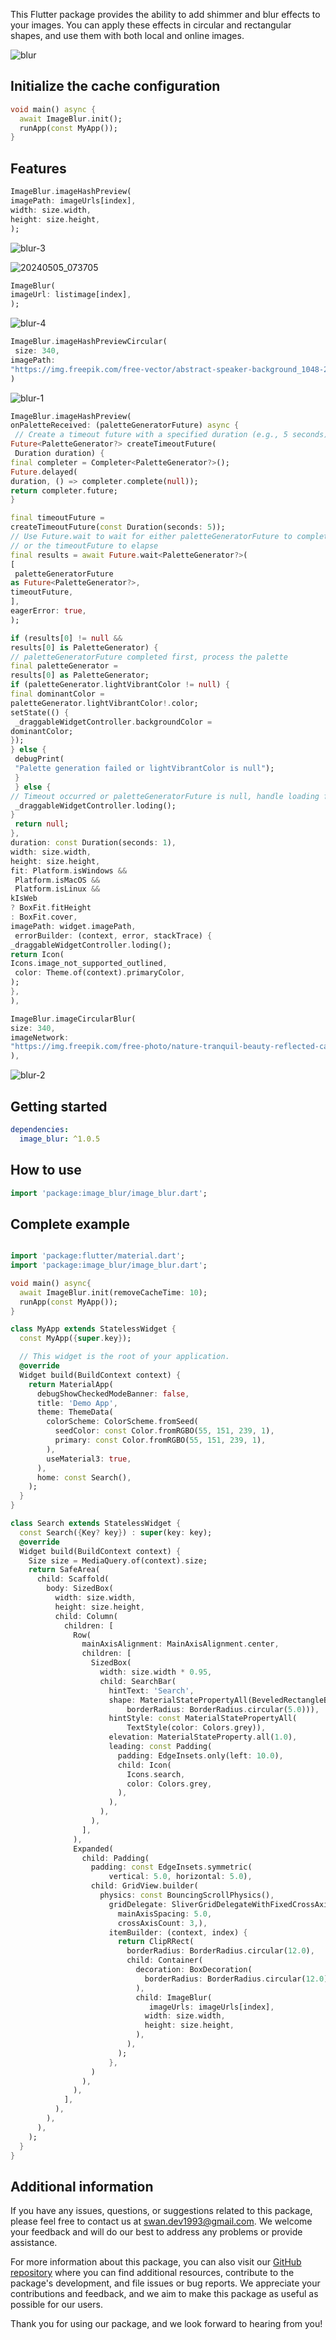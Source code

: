 
This Flutter package provides the ability to add shimmer and blur effects to your images. You can apply these effects in circular and rectangular shapes, and use them with both local and online images.

![blur](https://github.com/SwanFlutter/image_blur/assets/151648897/8278e724-2cfd-41ab-9a0d-5d60cd65e1bb)

## Initialize the cache configuration
```dart
void main() async {
  await ImageBlur.init();
  runApp(const MyApp());
}
```

## Features


```dart
ImageBlur.imageHashPreview(
imagePath: imageUrls[index],
width: size.width,
height: size.height,
);
```

![blur-3](https://github.com/SwanFlutter/image_blur/assets/151648897/4e065444-1c6d-4442-bcee-01a68e635ae1)



![20240505_073705](https://github.com/SwanFlutter/image_blur/assets/151648897/d5a1f5a4-0b64-4059-9213-56bee562716c)





```dart
ImageBlur(
imageUrl: listimage[index],
);
```

![blur-4](https://github.com/SwanFlutter/image_blur/assets/151648897/39cabc43-6ddd-4e4f-bbde-82f7a32f3bf6)



```dart
ImageBlur.imageHashPreviewCircular(
 size: 340,
imagePath:
"https://img.freepik.com/free-vector/abstract-speaker-background_1048-2038.jpg?w=740&t=st=1708002577~exp=1708003177~hmac=75e6d3504cc3a4c077d56bcb181983b2ff88d51d5457a7dd10c039c3fec813d2",
)
```



![blur-1](https://github.com/SwanFlutter/image_blur/assets/151648897/19aada15-2690-4679-8c2f-48b497314fce)

```dart
ImageBlur.imageHashPreview(
onPaletteReceived: (paletteGeneratorFuture) async {
 // Create a timeout future with a specified duration (e.g., 5 seconds)
Future<PaletteGenerator?> createTimeoutFuture(
 Duration duration) {
final completer = Completer<PaletteGenerator?>();
Future.delayed(
duration, () => completer.complete(null));
return completer.future;
}

final timeoutFuture =
createTimeoutFuture(const Duration(seconds: 5));
// Use Future.wait to wait for either paletteGeneratorFuture to complete
// or the timeoutFuture to elapse
final results = await Future.wait<PaletteGenerator?>(
[
 paletteGeneratorFuture
as Future<PaletteGenerator?>,
timeoutFuture,
],
eagerError: true,
);

if (results[0] != null &&
results[0] is PaletteGenerator) {
// paletteGeneratorFuture completed first, process the palette
final paletteGenerator =
results[0] as PaletteGenerator;
if (paletteGenerator.lightVibrantColor != null) {
final dominantColor =
paletteGenerator.lightVibrantColor!.color;
setState(() {
 _draggableWidgetController.backgroundColor =
dominantColor;
});
} else {
 debugPrint(
 "Palette generation failed or lightVibrantColor is null");
 }
 } else {
// Timeout occurred or paletteGeneratorFuture is null, handle loading failure
 _draggableWidgetController.loding();
}
 return null;
},
duration: const Duration(seconds: 1),
width: size.width,
height: size.height,
fit: Platform.isWindows &&
 Platform.isMacOS &&
 Platform.isLinux &&
kIsWeb
? BoxFit.fitHeight
: BoxFit.cover,
imagePath: widget.imagePath,
 errorBuilder: (context, error, stackTrace) {
_draggableWidgetController.loding();
return Icon(
Icons.image_not_supported_outlined,
 color: Theme.of(context).primaryColor,
);
},
),
```




```dart
ImageBlur.imageCircularBlur(
size: 340,
imageNetwork:
"https://img.freepik.com/free-photo/nature-tranquil-beauty-reflected-calm-water-generative-ai_188544-12798.jpg?size=626&ext=jpg&ga=GA1.1.8332681.1703272078&semt=ais",
),
```
![blur-2](https://github.com/SwanFlutter/image_blur/assets/151648897/5ed111cf-fb4b-4f51-8f10-8f811f4ec654)


## Getting started

```yaml
dependencies:
  image_blur: ^1.0.5
```

## How to use

```dart
import 'package:image_blur/image_blur.dart';

```

## Complete example
```dart

import 'package:flutter/material.dart';
import 'package:image_blur/image_blur.dart';

void main() async{
  await ImageBlur.init(removeCacheTime: 10);
  runApp(const MyApp());
}

class MyApp extends StatelessWidget {
  const MyApp({super.key});

  // This widget is the root of your application.
  @override
  Widget build(BuildContext context) {
    return MaterialApp(
      debugShowCheckedModeBanner: false,
      title: 'Demo App',
      theme: ThemeData(
        colorScheme: ColorScheme.fromSeed(
          seedColor: const Color.fromRGBO(55, 151, 239, 1),
          primary: const Color.fromRGBO(55, 151, 239, 1),
        ),
        useMaterial3: true,
      ),
      home: const Search(),
    );
  }
}

class Search extends StatelessWidget {
  const Search({Key? key}) : super(key: key);
  @override
  Widget build(BuildContext context) {
    Size size = MediaQuery.of(context).size;
    return SafeArea(
      child: Scaffold(
        body: SizedBox(
          width: size.width,
          height: size.height,
          child: Column(
            children: [
              Row(
                mainAxisAlignment: MainAxisAlignment.center,
                children: [
                  SizedBox(
                    width: size.width * 0.95,
                    child: SearchBar(
                      hintText: 'Search',
                      shape: MaterialStatePropertyAll(BeveledRectangleBorder(
                          borderRadius: BorderRadius.circular(5.0))),
                      hintStyle: const MaterialStatePropertyAll(
                          TextStyle(color: Colors.grey)),
                      elevation: MaterialStateProperty.all(1.0),
                      leading: const Padding(
                        padding: EdgeInsets.only(left: 10.0),
                        child: Icon(
                          Icons.search,
                          color: Colors.grey,
                        ),
                      ),
                    ),
                  ),
                ],
              ),
              Expanded(
                child: Padding(
                  padding: const EdgeInsets.symmetric(
                      vertical: 5.0, horizontal: 5.0),
                  child: GridView.builder(
                    physics: const BouncingScrollPhysics(),
                      gridDelegate: SliverGridDelegateWithFixedCrossAxisCount(crossAxisSpacing: 5.0,
                        mainAxisSpacing: 5.0,
                        crossAxisCount: 3,),
                      itemBuilder: (context, index) {
                        return ClipRRect(
                          borderRadius: BorderRadius.circular(12.0),
                          child: Container(
                            decoration: BoxDecoration(
                              borderRadius: BorderRadius.circular(12.0),
                            ),
                            child: ImageBlur(
                               imageUrls: imageUrls[index],
                              width: size.width,
                              height: size.height,
                            ),
                          ),
                        );
                      },
                  )
                ),
              ),
            ],
          ),
        ),
      ),
    );
  }
}

```



## Additional information

If you have any issues, questions, or suggestions related to this package, please feel free to contact us at [swan.dev1993@gmail.com](mailto:zagros.development.group@gmail.com). We welcome your feedback and will do our best to address any problems or provide assistance.

For more information about this package, you can also visit our [GitHub repository](https://github.com/SwanFlutter/image_blur) where you can find additional resources, contribute to the package's development, and file issues or bug reports. We appreciate your contributions and feedback, and we aim to make this package as useful as possible for our users.

Thank you for using our package, and we look forward to hearing from you!
